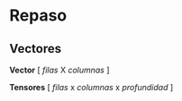 # Repaso 

## Vectores

**Vector** [ _filas_ X _columnas_ ]

**Tensores** [ _filas_ x _columnas_ x _profundidad_ ]
